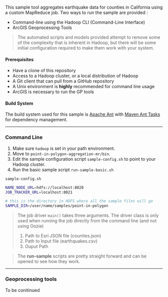This sample tool aggregates earthquake data for counties in California using a custom MapReduce job.  Two ways to run the sample are provided :

* Command-line using the Hadoop CLI (Command-Line Interface)
* ArcGIS Geoprocessing Tools

> The automated scripts and models provided attempt to remove some of the complexity that is inherent in Hadoop, but there will be some initial configuration required to make them work with your system.

#### Prerequisites

* Have a clone of this repository
* Access to a Hadoop cluster, or a local distribution of Hadoop
* A Git client that can pull from a GitHub repository
* A Unix environment is **highly** recommended for command line usage
* ArcGIS is necessary to run the GP tools

#### Build System

The build system used for this sample is [Apache Ant](http://ant.apache.org/) with [Maven Ant Tasks](http://maven.apache.org/ant-tasks/download.html) for dependency management.  

***

### Command Line ##

1. Make sure `hadoop` is set in your path environment.
2. Move to `point-in-polygon-aggregation-mr/bin`.
3. Edit the sample configuration script `sample-config.sh` to point to your Hadoop cluster.
4. Run the basic sample script `run-sample-basic.sh`

`sample-config.sh`
```bash
NAME_NODE_URL=hdfs://localhost:8020
JOB_TRACKER_URL=localhost:8021

# this is the directory in HDFS where all the sample files will go
SAMPLE_DIR=/user/name/samples/point-in-polygon
```

> The job driver `main()` takes three arguments.  The driver class is only used when running the job
> directly from the command line (and not using Oozie)
>  1. Path to Esri JSON file (counties.json)  
>  2. Path to Input file (earthquakes.csv)  
>  3. Ouput Path  

> The **run-sample** scripts are pretty straight forward and can be opened to see how they work.

***

### Geoprocessing tools ###

To be conitinued
